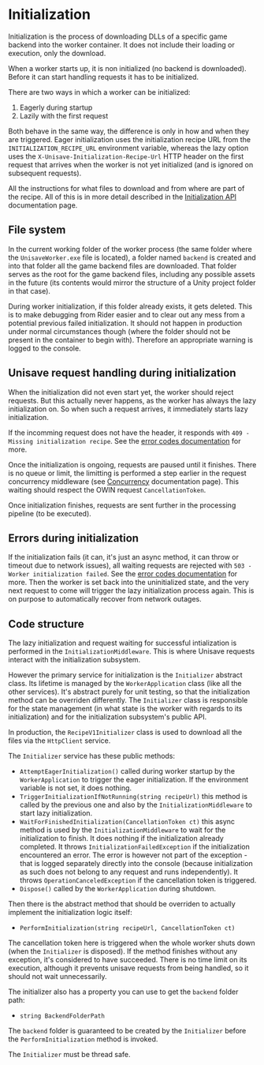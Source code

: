 # Initialization

Initialization is the process of downloading DLLs of a specific game backend into the worker container. It does not include their loading or execution, only the download.

When a worker starts up, it is non initialized (no backend is downloaded). Before it can start handling requests it has to be initialized.

There are two ways in which a worker can be initialized:

1. Eagerly during startup
2. Lazily with the first request

Both behave in the same way, the difference is only in how and when they are triggered. Eager initialization uses the initialization recipe URL from the `INITIALIZATION_RECIPE_URL` environment variable, whereas the lazy option uses the `X-Unisave-Initialization-Recipe-Url` HTTP header on the first request that arrives when the worker is not yet initialized (and is ignored on subsequent requests).

All the instructions for what files to download and from where are part of the recipe. All of this is in more detail described in the [Initialization API](api-initialization.md) documentation page.


## File system

In the current working folder of the worker process (the same folder where the `UnisaveWorker.exe` file is located), a folder named `backend` is created and into that folder all the game backend files are downloaded. That folder serves as the root for the game backend files, including any possible assets in the future (its contents would mirror the structure of a Unity project folder in that case).

During worker initialization, if this folder already exists, it gets deleted. This is to make debugging from Rider easier and to clear out any mess from a potential previous failed initialization. It should not happen in production under normal circumstances though (where the folder should not be present in the container to begin with). Therefore an appropriate warning is logged to the console.


## Unisave request handling during initialization

When the initialization did not even start yet, the worker should reject requests. But this actually never happens, as the worker has always the lazy initialization on. So when such a request arrives, it immediately starts lazy initialization.

If the incomming request does not have the header, it responds with `409 - Missing initialization recipe`. See the [error codes documentation](./api-error-codes-and-meanings.md) for more.

Once the initialization is ongoing, requests are paused until it finishes. There is no queue or limit, the limitting is performed a step earlier in the request concurrency middleware (see [Concurrency](./concurrency.md) documentation page). This waiting should respect the OWIN request `CancellationToken`.

Once initialization finishes, requests are sent further in the processing pipeline (to be executed).


## Errors during initialization

If the initialization fails (it can, it's just an async method, it can throw or timeout due to network issues), all waiting requests are rejected with `503 - Worker initialization failed`. See the [error codes documentation](./api-error-codes-and-meanings.md) for more. Then the worker is set back into the uninitialized state, and the very next request to come will trigger the lazy initialization process again. This is on purpose to automatically recover from network outages.


## Code structure

The lazy initialization and request waiting for successful intialization is performed in the `InitializationMiddleware`. This is where Unisave requests interact with the initialization subsystem.

However the primary service for initialization is the `Initializer` abstract class. Its lifetime is managed by the `WorkerApplication` class (like all the other services). It's abstract purely for unit testing, so that the initialization method can be overriden differently. The `Initializer` class is responsible for the state management (in what state is the worker with regards to its initialization) and for the initialization subsystem's public API.

In production, the `RecipeV1Initializer` class is used to download all the files via the `HttpClient` service.

The `Initializer` service has these public methods:

- `AttemptEagerInitialization()` called during worker startup by the `WorkerApplication` to trigger the eager initialization. If the environment variable is not set, it does nothing.
- `TriggerInitializationIfNotRunning(string recipeUrl)` this method is called by the previous one and also by the `InitializationMiddleware` to start lazy initialization.
- `WaitForFinishedInitialization(CancellationToken ct)` this async method is used by the `InitializationMiddleware` to wait for the initialization to finish. It does nothing if the initialization already completed. It throws `InitializationFailedException` if the initialization encountered an error. The error is however not part of the exception - that is logged separately directly into the console (because initialization as such does not belong to any request and runs independently). It throws `OperationCanceledException` if the cancellation token is triggered.
- `Dispose()` called by the `WorkerApplication` during shutdown.

Then there is the abstract method that should be overriden to actually implement the initialization logic itself:

- `PerformInitialization(string recipeUrl, CancellationToken ct)`

The cancellation token here is triggered when the whole worker shuts down (when the `Initializer` is disposed). If the method finishes without any exception, it's considered to have succeeded. There is no time limit on its execution, although it prevents unisave requests from being handled, so it should not wait unnecessarily.

The initializer also has a property you can use to get the `backend` folder path:

- `string BackendFolderPath`

The `backend` folder is guaranteed to be created by the `Initializer` before the `PerformInitialization` method is invoked.

The `Initializer` must be thread safe.
